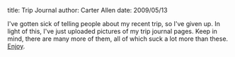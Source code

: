 title: Trip Journal
author: Carter Allen
date: 2009/05/13



I've gotten sick of telling people about my recent trip, so I've given up. In light of this, I've just uploaded pictures of my trip journal pages. Keep in mind, there are many more of them, all of which suck a lot more than these. <a href="http://www.flickr.com/photos/33672094@N07/sets/72157617976646395/">Enjoy</a>.

